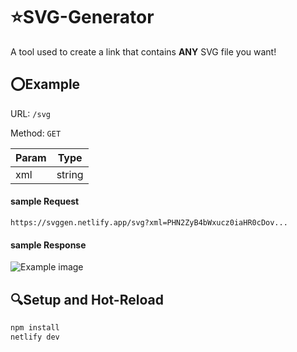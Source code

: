 # ⭐SVG-Generator

A tool used to create a link that contains  __ANY__  SVG file you want!

## ⭕Example

URL: `/svg`

Method: `GET`

|    Param    |     Type    |
| ----------- | ----------- |
|     xml     |    string   |

#### sample Request
`https://svggen.netlify.app/svg?xml=PHN2ZyB4bWxucz0iaHR0cDov...`

#### sample Response
![Example image](https://svggen.netlify.app/svg?xml=PHN2ZyB4bWxucz0iaHR0cDovL3d3dy53My5vcmcvMjAwMC9zdmciIHZlcnNpb249IjEuMSI%2BCiAgPHJlY3QgeD0iMTAiIHk9IjEwIiB3aWR0aD0iMTAwIiBoZWlnaHQ9Ijc1IiAgICAKc3R5bGU9InN0cm9rZTogIzAwMDAwMDsgZmlsbDogI2VlZWVlZTsiICAgIApvbm1vdXNlb3Zlcj0idGhpcy5zdHlsZS5zdHJva2UgPSAnI2ZmMDAwMCc7IHRoaXMuc3R5bGVbJ3N0cm9rZS13aWR0aCddID0gNTsiICAgIApvbm1vdXNlb3V0PSJ0aGlzLnN0eWxlLnN0cm9rZSA9ICcjMDAwMDAwJzsgdGhpcy5zdHlsZVsnc3Ryb2tlLXdpZHRoJ10gPSAxOyIgICAgCi8%2BICAgCjwvc3ZnPg%3D%3D)

## 🔍Setup and Hot-Reload
```sh
npm install
netlify dev
```